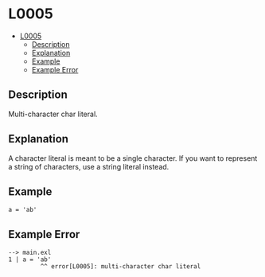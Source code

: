 # L0005

- [L0005](#l0005)
  - [Description](#description)
  - [Explanation](#explanation)
  - [Example](#example)
  - [Example Error](#example-error)

## Description

Multi-character char literal.

## Explanation

A character literal is meant to be a single character. If you want to represent a string of characters, use a string literal instead.

## Example

```
a = 'ab'
```

## Example Error

```
--> main.exl
1 | a = 'ab'
         ^^ error[L0005]: multi-character char literal
```
